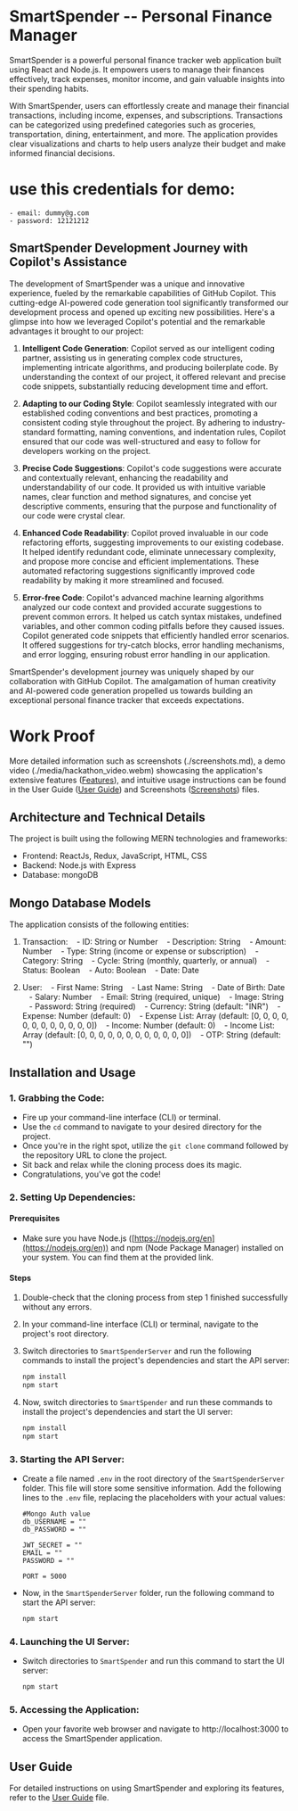 # SmartSpender -- Personal Finance Manager

SmartSpender is a powerful personal finance tracker web application built using React and Node.js. It empowers users to manage their finances effectively, track expenses, monitor income, and gain valuable insights into their spending habits.

With SmartSpender, users can effortlessly create and manage their financial transactions, including income, expenses, and subscriptions. Transactions can be categorized using predefined categories such as groceries, transportation, dining, entertainment, and more. The application provides clear visualizations and charts to help users analyze their budget and make informed financial decisions.

# use this credentials for demo:
    - email: dummy@g.com
    - password: 12121212

## SmartSpender Development Journey with Copilot's Assistance

The development of SmartSpender was a unique and innovative experience, fueled by the remarkable capabilities of GitHub Copilot. This cutting-edge AI-powered code generation tool significantly transformed our development process and opened up exciting new possibilities. Here's a glimpse into how we leveraged Copilot's potential and the remarkable advantages it brought to our project:

1. **Intelligent Code Generation**: Copilot served as our intelligent coding partner, assisting us in generating complex code structures, implementing intricate algorithms, and producing boilerplate code. By understanding the context of our project, it offered relevant and precise code snippets, substantially reducing development time and effort.

2. **Adapting to our Coding Style**: Copilot seamlessly integrated with our established coding conventions and best practices, promoting a consistent coding style throughout the project. By adhering to industry-standard formatting, naming conventions, and indentation rules, Copilot ensured that our code was well-structured and easy to follow for developers working on the project.

3. **Precise Code Suggestions**: Copilot's code suggestions were accurate and contextually relevant, enhancing the readability and understandability of our code. It provided us with intuitive variable names, clear function and method signatures, and concise yet descriptive comments, ensuring that the purpose and functionality of our code were crystal clear.

4. **Enhanced Code Readability**: Copilot proved invaluable in our code refactoring efforts, suggesting improvements to our existing codebase. It helped identify redundant code, eliminate unnecessary complexity, and propose more concise and efficient implementations. These automated refactoring suggestions significantly improved code readability by making it more streamlined and focused.

5. **Error-free Code**: Copilot's advanced machine learning algorithms analyzed our code context and provided accurate suggestions to prevent common errors. It helped us catch syntax mistakes, undefined variables, and other common coding pitfalls before they caused issues. Copilot generated code snippets that efficiently handled error scenarios. It offered suggestions for try-catch blocks, error handling mechanisms, and error logging, ensuring robust error handling in our application.

SmartSpender's development journey was uniquely shaped by our collaboration with GitHub Copilot. The amalgamation of human creativity and AI-powered code generation propelled us towards building an exceptional personal finance tracker that exceeds expectations.

# Work Proof

More detailed information such as screenshots (./screenshots.md), a demo video (./media/hackathon_video.webm) showcasing the application's extensive features ([Features](./userguide.md#features)), and intuitive usage instructions can be found in the User Guide ([User Guide](./userguide.md)) and Screenshots ([Screenshots](./screenshots.md)) files.

## Architecture and Technical Details

The project is built using the following MERN technologies and frameworks:

- Frontend: ReactJs, Redux, JavaScript, HTML, CSS
- Backend: Node.js with Express
- Database: mongoDB

## Mongo Database Models

The application consists of the following entities:

1. Transaction:
   - ID: String or Number
   - Description: String
   - Amount: Number
   - Type: String (income or expense or subscription)
   - Category: String
   - Cycle: String (monthly, quarterly, or annual)
   - Status: Boolean
   - Auto: Boolean
   - Date: Date

2. User:
   - First Name: String
   - Last Name: String
   - Date of Birth: Date
   - Salary: Number
   - Email: String (required, unique)
   - Image: String
   - Password: String (required)
   - Currency: String (default: "INR")
   - Expense: Number (default: 0)
   - Expense List: Array (default: [0, 0, 0, 0, 0, 0, 0, 0, 0, 0, 0, 0])
   - Income: Number (default: 0)
   - Income List: Array (default: [0, 0, 0, 0, 0, 0, 0, 0, 0, 0, 0, 0])
   - OTP: String (default: "")
## Installation and Usage

### 1. Grabbing the Code:

   - Fire up your command-line interface (CLI) or terminal.
   - Use the `cd` command to navigate to your desired directory for the project.
   - Once you're in the right spot, utilize the `git clone` command followed by the repository URL to clone the project.
   - Sit back and relax while the cloning process does its magic.
   - Congratulations, you've got the code!

### 2. Setting Up Dependencies:

#### Prerequisites

   - Make sure you have Node.js ([https://nodejs.org/en](https://nodejs.org/en)) and npm (Node Package Manager) installed on your system. You can find them at the provided link.

#### Steps

 1. Double-check that the cloning process from step 1 finished successfully without any errors.

 2. In your command-line interface (CLI) or terminal, navigate to the project's root directory.

 4. Switch directories to `SmartSpenderServer` and run the following commands to install the project's dependencies and start the API server:

     ```bash
     npm install
     npm start
     ```

 5. Now, switch directories to `SmartSpender` and run these commands to install the project's dependencies and start the UI server:

     ```bash
     npm install
     npm start
     ```

### 3. Starting the API Server:

   - Create a file named `.env` in the root directory of the `SmartSpenderServer` folder. This file will store some sensitive information. Add the following lines to the `.env` file, replacing the placeholders with your actual values:

     ```
     #Mongo Auth value
     db_USERNAME = ""
     db_PASSWORD = ""

     JWT_SECRET = ""
     EMAIL = ""
     PASSWORD = ""

     PORT = 5000
     ```

   - Now, in the `SmartSpenderServer` folder, run the following command to start the API server:

     ```bash
     npm start
     ```

### 4. Launching the UI Server:

   - Switch directories to `SmartSpender` and run this command to start the UI server:

     ```bash
     npm start
     ```

### 5. Accessing the Application:

   - Open your favorite web browser and navigate to http://localhost:3000 to access the SmartSpender application.


## User Guide

For detailed instructions on using SmartSpender and exploring its features, refer to the [User Guide](./userguide.md) file.
